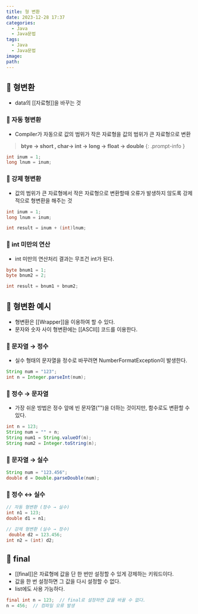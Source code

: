 ```yaml
---
title: 형 변환
date: 2023-12-28 17:37
categories:
  - Java
  - Java문법
tags:
  - Java
  - Java문법
image: 
path:
---
```


## 🌈 형변환
- data의 [[자료형]]을 바꾸는 것

### 📌 자동 형변환
- Compiler가 자동으로 값의 범위가 작은 자료형을 값의 범위가 큰 자료형으로 변환

> **btye → short , char→ int → long → float → double**
{: .prompt-info }

```java
int inum = 1;
long lnum = inum;
```    

### 📌 강제 형변환
- 값의 범위가 큰 자료형에서 작은 자료형으로 변환할때 오류가 발생하지 않도록 강제적으로 형변환을 해주는 것
```java
int inum = 1;
long lnum = inum;

int result = inum + (int)lnum;
```
    

### 📌 int 미만의 연산
- int 미만의 연산처리 결과는 무조건 int가 된다.
```java
byte bnum1 = 1;
byte bnum2 = 2;

int result = bnum1 + bnum2;
```


## 🌈 형변환 예시
+ 형변환은 [[Wrapper]]을 이용하여 할 수 있다.
+ 문자와 숫자 사이 형변환에는 [[ASCII]] 코드를 이용한다.

### 📌 문자열 → 정수
+ 실수 형태의 문자열을 정수로 바꾸려면 NumberFormatException이 발생한다.
```java
String num = "123";
int n = Integer.parseInt(num);

```
 
### 📌 정수 → 문자열
+ 가장 쉬운 방법은 정수 앞에 빈 문자열("")을 더하는 것이지만, 함수로도 변환할 수 있다.
```java
int n = 123;
String num = "" + n;
String num1 = String.valueOf(n);
String num2 = Integer.toString(n);
```
### 📌 문자열 → 실수
```java
String num = "123.456";
double d = Double.parseDouble(num);
```

### 📌 정수 ↔ 실수
```java
// 자동 형변환 (정수 → 실수)
int n1 = 123;
double d1 = n1;

// 강제 형변환 (실수 → 정수)
 double d2 = 123.456;
int n2 = (int) d2;
```

## 🌈 final
+ [[final]]은 자료형에 값을 단 한 번만 설정할 수 있게 강제하는 키워드이다.
+ 값을 한 번 설정하면 그 값을 다시 설정할 수 없다.
+ list에도 사용 가능하다.
```java
final int n = 123;  // final로 설정하면 값을 바꿀 수 없다.
n = 456;  // 컴파일 오류 발생
```